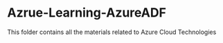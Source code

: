 # Azrue-Learning-AzureADF
This folder contains all the materials related to Azure Cloud Technologies
